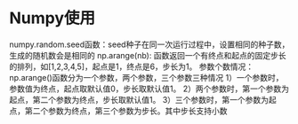 

# Numpy使用
numpy.random.seed函数：seed种子在同一次运行过程中，设置相同的种子数，生成的随机数会是相同的
np.arange(nb):
    函数返回一个有终点和起点的固定步长的排列，如[1,2,3,4,5]，起点是1，终点是6，步长为1。
    参数个数情况： np.arange()函数分为一个参数，两个参数，三个参数三种情况
    1）一个参数时，参数值为终点，起点取默认值0，步长取默认值1。
    2）两个参数时，第一个参数为起点，第二个参数为终点，步长取默认值1。
    3）三个参数时，第一个参数为起点，第二个参数为终点，第三个参数为步长。其中步长支持小数
